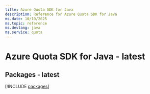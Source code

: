 ```yaml
---
title: Azure Quota SDK for Java
description: Reference for Azure Quota SDK for Java
ms.date: 10/10/2025
ms.topic: reference
ms.devlang: java
ms.service: quota
---
```

# Azure Quota SDK for Java - latest
## Packages - latest
[!INCLUDE [packages](quota-index.md)]